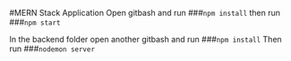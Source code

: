#MERN Stack Application
Open gitbash and run ###`npm install`
then run ###`npm start`

In the backend folder open another gitbash and run ###`npm install`
Then  run ###`nodemon server`
